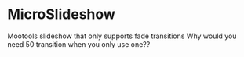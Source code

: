 MicroSlideshow
==============

Mootools slideshow that only supports fade transitions
Why would you need 50 transition when you only use one??

